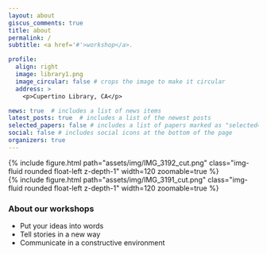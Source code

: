 ```yaml
---
layout: about
giscus_comments: true
title: about
permalink: /
subtitle: <a href='#'>workshop</a>. 

profile:
  align: right
  image: library1.png
  image_circular: false # crops the image to make it circular
  address: >
    <p>Cupertino Library, CA</p>

news: true  # includes a list of news items
latest_posts: true  # includes a list of the newest posts
selected_papers: false # includes a list of papers marked as "selected={true}"
social: false # includes social icons at the bottom of the page
organizers: true
---
```


<div class="row mt-3">
    <div class="col-sm mt-3 mt-md-0">
        {% include figure.html path="assets/img/IMG_3192_cut.png" class="img-fluid rounded float-left z-depth-1" width=120 zoomable=true %}
    </div>
    <div class="col-sm mt-3 mt-md-0">
        {% include figure.html path="assets/img/IMG_3191_cut.png" class="img-fluid rounded float-left z-depth-1" width=120 zoomable=true %}
    </div>
</div>

<div>

</div>

### About our workshops
* Put your ideas into words
* Tell stories in a new way
* Communicate in a constructive environment